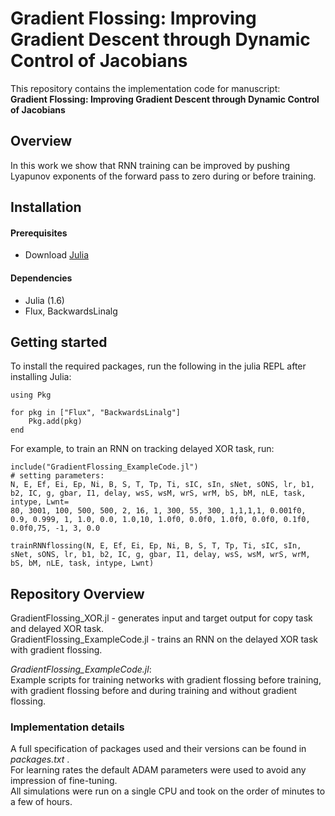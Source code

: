 # Gradient Flossing: Improving Gradient Descent through Dynamic Control of Jacobians

This repository contains the implementation code for manuscript: <br>
__Gradient Flossing: Improving Gradient Descent through Dynamic Control of Jacobians__ <br>
## Overview
In this work we show that RNN training can be improved by pushing Lyapunov exponents of the forward pass to zero during or before training.

## Installation

#### Prerequisites
- Download [Julia](https://julialang.org/downloads/) 

#### Dependencies
- Julia (1.6)
- Flux, BackwardsLinalg

## Getting started
To install the required packages, run the following in the julia REPL after installing Julia:

```
using Pkg

for pkg in ["Flux", "BackwardsLinalg"]
    Pkg.add(pkg)
end
```

For example, to train an RNN on tracking delayed XOR task, run:
```
include("GradientFlossing_ExampleCode.jl")
# setting parameters:
N, E, Ef, Ei, Ep, Ni, B, S, T, Tp, Ti, sIC, sIn, sNet, sONS, lr, b1, b2, IC, g, gbar, I1, delay, wsS, wsM, wrS, wrM, bS, bM, nLE, task, intype, Lwnt=
80, 3001, 100, 500, 500, 2, 16, 1, 300, 55, 300, 1,1,1,1, 0.001f0, 0.9, 0.999, 1, 1.0, 0.0, 1.0,10, 1.0f0, 0.0f0, 1.0f0, 0.0f0, 0.1f0, 0.0f0,75, -1, 3, 0.0

trainRNNflossing(N, E, Ef, Ei, Ep, Ni, B, S, T, Tp, Ti, sIC, sIn, sNet, sONS, lr, b1, b2, IC, g, gbar, I1, delay, wsS, wsM, wrS, wrM, bS, bM, nLE, task, intype, Lwnt)
```

## Repository Overview

GradientFlossing_XOR.jl - generates input and target output for copy task and delayed XOR task.\
GradientFlossing_ExampleCode.jl - trains an RNN on the delayed XOR task with gradient flossing.

_GradientFlossing_ExampleCode.jl_:\
Example scripts for training networks with gradient flossing before training, with gradient flossing before and during training and without gradient flossing.
<!---

runOneStimulus.jl trains an RNN on tracking one OU-signal showing that the network becomes more tightly balanced over training epochs.\
runTwoStimuli.jl trains an RNN on two OU-signal stimulus showing that the network becomes more tightly balanced over training epochs and breaks up into two weakly-connected subnetworks.\
runTheeStimuli.jl trains an RNN on two OU-signal stimulus showing that the network becomes more tightly balanced over training epochs and breaks up into three weakly-connected subnetworks.\
![Training RNN on two signals leads to balanced subpopulations](/figures/S=2.svg?raw=true "balanced subnetworks emerge  after runTheeStimuli.jl")
-->


<!---

### Training dynamics of eigenvalues:
Here is a visualization of the recurrent weight matrix and the eigenvalues throughout across training epochs.
![Training dynamics of networks trained on multiple signals shows first tracking of global mean input](eigenvalue_movie_2D_task.gif)
-->


### Implementation details
A full specification of packages used and their versions can be found in _packages.txt_ .\
For learning rates the default ADAM parameters were used to avoid any impression of fine-tuning.\
All simulations were run on a single CPU and took on the order of minutes to a few of hours.



<!---
### figures/
Contains all figures of the main text and the supplement.
-->


<!---
### tex/
Contains the raw text of the main text and the supplement.
-->
